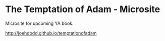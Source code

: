 # The Temptation of Adam - Microsite

Microsite for upcoming YA book.

http://joehdodd.github.io/temptationofadam
